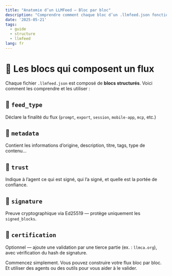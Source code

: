 ```yaml
---
title: "Anatomie d’un LLMFeed — Bloc par bloc"
description: "Comprendre comment chaque bloc d’un .llmfeed.json fonctionne et comment concevoir votre propre flux."
date: '2025-05-21'
tags:
  - guide
  - structure
  - llmfeed
lang: fr
---
```


# 🧱 Les blocs qui composent un flux

Chaque fichier `.llmfeed.json` est composé de **blocs structurés**. Voici comment les comprendre et les utiliser :

## 🔹 `feed_type`
Déclare la finalité du flux (`prompt`, `export`, `session`, `mobile-app`, `mcp`, etc.)

## 🔹 `metadata`
Contient les informations d’origine, description, titre, tags, type de contenu...

## 🔹 `trust`
Indique à l’agent ce qui est signé, qui l’a signé, et quelle est la portée de confiance.

## 🔹 `signature`
Preuve cryptographique via Ed25519 — protège uniquement les `signed_blocks`.

## 🔹 `certification`
Optionnel — ajoute une validation par une tierce partie (ex. : `llmca.org`), avec vérification du hash de signature.

Commencez simplement. Vous pouvez construire votre flux bloc par bloc.  
Et utiliser des agents ou des outils pour vous aider à le valider.
